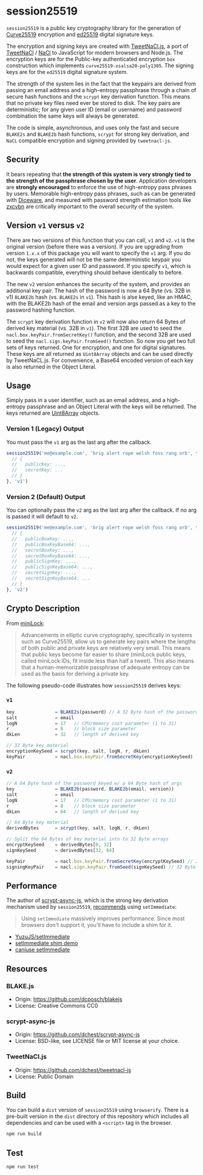 # session25519

`session25519` is a public key cryptography library for the generation of
[Curve25519](https://cr.yp.to/ecdh.html) encryption and
[ed25519](http://ed25519.cr.yp.to) digital signature keys.

The encryption and signing keys are created with
[TweetNaCl.js](https://github.com/dchest/tweetnacl-js), a port of
[TweetNaCl](http://tweetnacl.cr.yp.to/) / [NaCl](http://nacl.cr.yp.to/) to
JavaScript for modern browsers and Node.js. The encryption keys are for the
Public-key authenticated encryption `box` construction which
implements `curve25519-xsalsa20-poly1305`. The signing keys are for the `ed25519`
digital signature system.

The strength of the system lies in the fact that the keypairs are derived from
passing an email address and a high-entropy passphrase through a chain of
secure hash functions and the `scrypt` key derivation function. This means
that no private key files need ever be stored to disk. The key pairs are
deterministic; for any given user ID (email or username) and password
combination the same keys will always be generated.

The code is simple, asynchronous, and uses only the fast and
secure `BLAKE2s` and `BLAKE2b` hash functions, `scrypt` for
strong key derivation, and `NaCL` compatible encryption
and signing provided by `tweetnacl-js`.

## Security

It bears repeating that **the strength of this system is very strongly
tied to the strength of the passphrase chosen by the user**. Application
developers are **strongly encouraged** to enforce the use of
high-entropy pass phrases by users. Memorable high-entropy pass phrases,
such as can be generated with [Diceware](https://www.rempe.us/diceware/),
and measured with password strength estimation tools like
[zxcvbn](https://github.com/dropbox/zxcvbn) are critically important to
the overall security of the system.

## Version `v1` versus `v2`

There are two versions of this function that you can call, `v1` and `v2`. `v1` is
the original version (before there was a version). If you are upgrading from
version `1.x.x` of this package you will want to specify the `v1` arg.  If you
do not, the keys generated will not be the same deterministic keypair you would
expect for a given user ID and password. If you specify `v1`, which is backwards
compatible, everything should behave identically to before.

The new `v2` version enhances the security of the system, and provides an
additional key pair. The hash of the password is now a 64 Byte (vs. 32B in v1)
`BLAKE2b` hash (vs. `BLAKE2s` in `v1`). This hash is alse keyed, like an HMAC,
with the BLAKE2b hash of the email and version args passed as a key to the
password hashing function.

The `scrypt` key derivation function in `v2` will now also return 64 Bytes
of derived key material (vs. 32B in `v1`). The first 32B are used to seed the
`nacl.box.keyPair.fromSecretKey()` function, and the second 32B are used to seed
the `nacl.sign.keyPair.fromSeed()` function. So now you get two full sets of keys
returned.  One for encryption, and one for digital signatures. These keys are all
returned as `Uint8Array` objects and can be used directly by TweetNaCL.js.
For convenience, a Base64 encoded version of each key is also returned
in the Object Literal.

## Usage

Simply pass in a user identifier, such as an email address, and a high-entropy
passphrase and an Object Literal with the keys will be returned. The keys
returned are [Uint8Array](https://developer.mozilla.org/en-US/docs/Web/JavaScript/Reference/Global_Objects/Uint8Array)
objects.

### Version 1 (Legacy) Output

You must pass the `v1` arg as the last arg after the callback.

```js
session25519('me@example.com', 'brig alert rope welsh foss rang orb', function(err, keys) {
  // {
  //   publicKey: ...,
  //   secretKey: ...
  // }
}, 'v1')
```

### Version 2 (Default) Output

You can optionally pass the `v2` arg as the last arg after the callback. If no
arg is passed it will default to `v2`.

```js
session25519('me@example.com', 'brig alert rope welsh foss rang orb', function(err, keys) {
  // {
  //   publicBoxKey: ...,
  //   publicBoxKeyBase64: ...,
  //   secretBoxKey: ...,
  //   secretBoxKeyBase64: ...,
  //   publicSignKey: ...,
  //   publicSignKeyBase64: ...,
  //   secretSignKey: ...,
  //   secretSignKeyBase64: ...
  // }
}, 'v2')
```


## Crypto Description

From [miniLock](https://github.com/kaepora/miniLock):

> Advancements in elliptic curve cryptography, specifically in systems such as
> Curve25519, allow us to generate key pairs where the lengths of both public
> and private keys are relatively very small. This means that public keys become
> far easier to share (miniLock public keys, called miniLock IDs, fit inside
> less than half a tweet). This also means that a human-memorizable passphrase
> of adequate entropy can be used as the basis for deriving a private key.

The following pseudo-code illustrates how `session25519` derives keys:

### `v1`

```js
key               = BLAKE2s(password) // A 32 Byte hash of the password
salt              = email
logN              = 17   // CPU/memory cost parameter (1 to 31)
r                 = 8    // block size parameter
dkLen             = 32   // length of derived key

// 32 Byte key material
encryptionKeySeed = scrypt(key, salt, logN, r, dkLen)
keyPair           = nacl.box.keyPair.fromSecretKey(encryptionKeySeed)
```

### `v2`

```js
// A 64 Byte hash of the password keyed w/ a 64 Byte hash of args
key               = BLAKE2b(password, BLAKE2b(email, version))
salt              = email
logN              = 17   // CPU/memory cost parameter (1 to 31)
r                 = 8    // block size parameter
dkLen             = 64   // length of derived key

// 64 Byte key material
derivedBytes      = scrypt(key, salt, logN, r, dkLen)

// Split the 64 Bytes of key material into to 32 Byte arrays
encryptKeySeed    = derivedBytes[0, 32]
signKeySeed       = derivedBytes[32, 64]

keyPair           = nacl.box.keyPair.fromSecretKey(encryptKeySeed) // 32 Byte seed
signingKeyPair    = nacl.sign.keyPair.fromSeed(signKeySeed) // 32 Byte seed
```

## Performance

The author of [scrypt-async-js](https://github.com/dchest/scrypt-async-js),
which is the strong key derivation mechanism used by `session25519`, [recommends](https://github.com/dchest/scrypt-async-js/commit/ac57f235b505eb3f4fa8f2f95ae22d7eddd655d5)
using `setImmediate`:

> Using `setImmediate` massively improves performance. Since
> most browsers don't support it, you'll have to include a
> shim for it.

- [YuzuJS/setImmediate](https://github.com/YuzuJS/setImmediate)
- [setImmediate shim demo](http://jphpsf.github.io/setImmediate-shim-demo/)
- [caniuse setImmediate](http://caniuse.com/#search=setImmediate)

## Resources

### BLAKE.js
- Origin: https://github.com/dcposch/blakejs
- License: Creative Commons CC0

### scrypt-async-js
- Origin: https://github.com/dchest/scrypt-async-js
- License: BSD-like, see LICENSE file or MIT license at your choice.

### TweetNaCl.js
- Origin: https://github.com/dchest/tweetnacl-js
- License: Public Domain

## Build

You can build a `dist` version of `session25519` using `browserify`. There is a
pre-built version in the `dist` directory of this repository which includes
all dependencies and can be used with a `<script>` tag in the browser.

```sh
npm run build
```

## Test

```sh
npm run test
```
